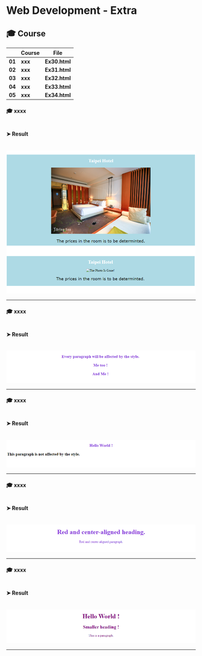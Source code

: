 # Web Development - Extra


## 🎓 Course

|      |	**Course** |	**File** |
| ---- | ---- | ---- |
| **01**	| **xxx** | **Ex30.html** |
| **02**	| **xxx** | **Ex31.html** |
| **03**	| **xxx** | **Ex32.html** |
| **04**	| **xxx** | **Ex33.html** |
| **05**	| **xxx** | **Ex34.html** |



#### 🎓 xxxx

```Ex30.html

```


#### ➤ Result

&nbsp; <img src="./Images/Ex30 Results.png" alt="Ex30 Results"/>

___


#### 🎓 xxxx


```Ex31.html

```
#### ➤ Result

&nbsp; <img src="./Images/Ex31 Results.png" alt="Ex31 Results"/>

___


#### 🎓 xxxx
```Ex32.html

```
#### ➤ Result

&nbsp; <img src="./Images/Ex32 Results.png" alt="Ex32 Results"/>

___



#### 🎓 xxxx
```Ex33.html

```
#### ➤ Result

&nbsp; <img src="./Images/Ex33 Results.png" alt="Ex33 Results"/>

___


#### 🎓 xxxx
```Ex34.html

```
#### ➤ Result

&nbsp; <img src="./Images/Ex34 Results.png" alt="Ex34 Results"/>

___

